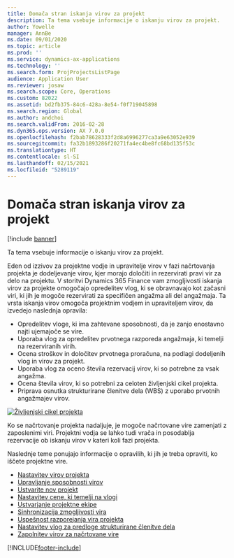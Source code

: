 ```yaml
---
title: Domača stran iskanja virov za projekt
description: Ta tema vsebuje informacije o iskanju virov za projekt.
author: Yowelle
manager: AnnBe
ms.date: 09/01/2020
ms.topic: article
ms.prod: ''
ms.service: dynamics-ax-applications
ms.technology: ''
ms.search.form: ProjProjectsListPage
audience: Application User
ms.reviewer: josaw
ms.search.scope: Core, Operations
ms.custom: 82022
ms.assetid: bd2fb375-84c6-428a-8e54-f0f719045898
ms.search.region: Global
ms.author: andchoi
ms.search.validFrom: 2016-02-28
ms.dyn365.ops.version: AX 7.0.0
ms.openlocfilehash: f2bab78628333f2d8a6996277ca3a9e63052e939
ms.sourcegitcommit: fa32b1893286f20271fa4ec4be8fc68bd135f53c
ms.translationtype: HT
ms.contentlocale: sl-SI
ms.lasthandoff: 02/15/2021
ms.locfileid: "5289119"
---
```

# <a name="project-resourcing-home-page"></a>Domača stran iskanja virov za projekt

[!include [banner](../includes/banner.md)]

Ta tema vsebuje informacije o iskanju virov za projekt.

Eden od izzivov za projektne vodje in upravitelje virov v fazi načrtovanja projekta je dodeljevanje virov, kjer morajo določiti in rezervirati pravi vir za delo na projektu. V storitvi Dynamics 365 Finance vam zmogljivosti iskanja virov za projekte omogočajo opredelitev vlog, ki se obravnavajo kot začasni viri, ki jih je mogoče rezervirati za specifičen angažma ali del angažmaja. Ta vrsta iskanja virov omogoča projektnim vodjem in upraviteljem virov, da izvedejo naslednja opravila:

- Opredelitev vloge, ki ima zahtevane sposobnosti, da je zanjo enostavno najti ujemajoče se vire.
- Uporaba vlog za opredelitev prvotnega razporeda angažmaja, ki temelji na rezerviranih virih.
- Ocena stroškov in določitev prvotnega proračuna, na podlagi dodeljenih vlog in virov za projekt.
- Uporaba vlog za oceno števila rezervacij virov, ki so potrebne za vsak angažma.
- Ocena števila virov, ki so potrebni za celoten življenjski cikel projekta.
- Priprava osnutka strukturirane členitve dela (WBS) z uporabo prvotnih angažmajev virov.

[![Življenjski cikel projekta](./media/projectresourcing02-1024x812.jpg)](./media/projectresourcing02.jpg)

Ko se načrtovanje projekta nadaljuje, je mogoče načrtovane vire zamenjati z zaposlenimi viri. Projektni vodja se lahko tudi vrača in posodablja rezervacije ob iskanju virov v kateri koli fazi projekta.

Naslednje teme ponujajo informacije o opravilih, ki jih je treba opraviti, ko iščete projektne vire.

- [Nastavitev virov projekta](set-up-project-resources.md)
- [Upravljanje sposobnosti virov](manage-resource-competencies.md)
- [Ustvarite nov projekt](create-new-project.md)
- [Nastavitev cene, ki temelji na vlogi](set-up-role-based-pricing.md)
- [Ustvarjanje projektne ekipe](create-project-team.md)
- [Sinhronizacija zmogljivosti vira](synchronize-resource-capacity.md)
- [Uspešnost razporejanja vira projekta](project-scheduling-performance.md)
- [Nastavitev vlog za predloge strukturirane členitve dela](set-up-roles-wbs-template.md)
- [Zapolnitev virov za načrtovane vire](resource-fulfillment-planned-resources.md)


[!INCLUDE[footer-include](../includes/footer-banner.md)]